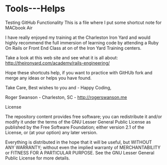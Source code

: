 Tools---Helps
=============

Testing GitHub Functionality This is a file where I put some shortcut note for MACbook Air

I have really enjoyed my training at the Charleston Iron Yard and would highly recommend the full immersion of 
learning code by attending a Ruby On Rails or Front End Class at on of the Iron Yard Training centers.

Take a look at this web site and see what it is all about: http://theironyard.com/academy/rails-engineering/

Hope these shortcuts help, if you want to practice with GitHUb fork and merge any ideas or helps you have found.

Take Care,
Best wishes to you and - Happy Coding,

Roger Swanson - Charleston, SC - http://rogerswanson.me

License

The repository content provides free software; you can redistribute it and/or modify it under the terms of the GNU Lesser General Public License as published by the Free Software Foundation; either version 2.1 of the License, or (at your option) any later version.

Everything is distributed in the hope that it will be useful, but WITHOUT ANY WARRANTY; without even the implied warranty of MERCHANTABILITY or FITNESS FOR A PARTICULAR PURPOSE. See the GNU Lesser General Public License for more details.

